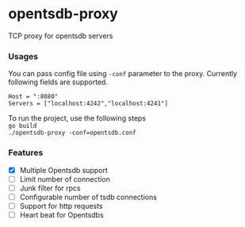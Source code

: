 # opentsdb-proxy
TCP proxy for opentsdb servers

### Usages

You can pass config file using `-conf` parameter to the proxy. Currently following fields are supported.

`Host = ":8080"`    
`Servers = ["localhost:4242","localhost:4241"] `

To run the project, use the following steps  
`
	go build
`  
`./opentsdb-proxy -conf=opentsdb.conf
`

### Features

- [x] Multiple Opentsdb support
- [ ] Limit number of connection
- [ ] Junk filter for rpcs
- [ ] Configurable number of tsdb connections
- [ ] Support for http requests
- [ ] Heart beat for Opentsdbs
